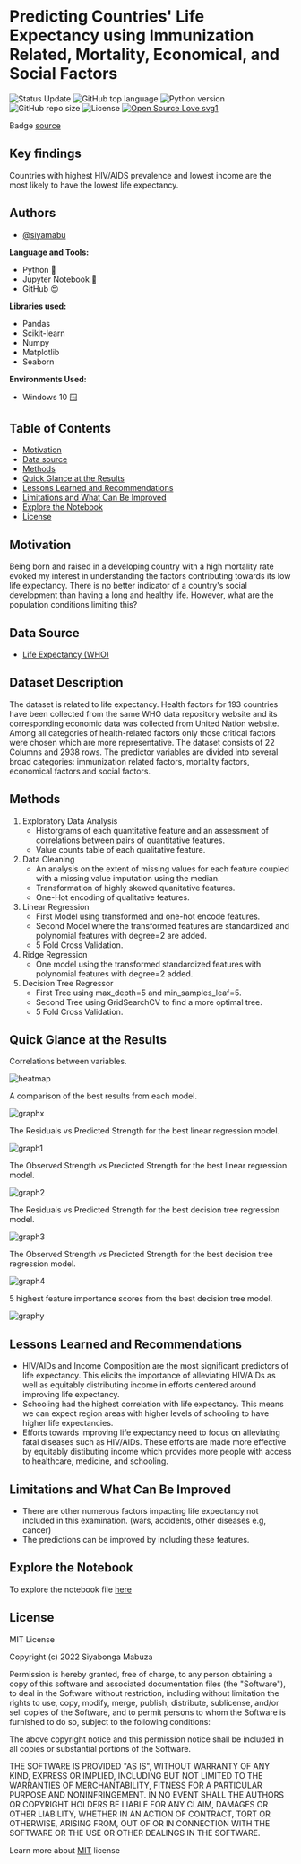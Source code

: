 # Predicting Countries' Life Expectancy using Immunization Related, Mortality, Economical, and Social Factors

![Status Update](https://img.shields.io/badge/Status-Complete-brightgreen) 
![GitHub top language](https://img.shields.io/github/languages/top/sverma1012/income-level?color=%23F37626&logo=Jupyter&logoColor=%23F37626&style=flat-square)
![Python version](https://img.shields.io/badge/Python%20version-3.10%2B-lightgrey)
![GitHub repo size](https://img.shields.io/github/repo-size/siyamabu/Life-Expectancy)
![License](https://img.shields.io/badge/License-MIT-green)
[![Open Source Love svg1](https://badges.frapsoft.com/os/v1/open-source.svg?v=103)](https://github.com/ellerbrock/open-source-badges/)

Badge [source](https://shields.io/)

## Key findings

Countries with highest HIV/AIDS prevalence and lowest income are the most likely to have the lowest life expectancy. 

## Authors

- [@siyamabu](https://www.github.com/siyamabu)

**Language and Tools:**<br />
* Python :snake:
* Jupyter Notebook :notebook:
* GitHub :heart_eyes:

**Libraries used:**<br />
* Pandas
* Scikit-learn
* Numpy
* Matplotlib
* Seaborn

**Environments Used:**<br />
* Windows 10 🪟

## Table of Contents

  - [Motivation](#motivation)
  - [Data source](#data-source)
  - [Methods](#methods)
  - [Quick Glance at the Results](#quick-glance-at-the-results)
  - [Lessons Learned and Recommendations](#lessons-learned-and-recommendations)
  - [Limitations and What Can Be Improved](#limitations-and-what-can-be-improved)
  - [Explore the Notebook](#explore-the-notebook)
  - [License](#license)

## Motivation 

Being born and raised in a developing country with a high mortality rate evoked my interest in understanding the factors contributing towards its low life expectancy. There is no better indicator of a country's social development than having a long and healthy life. However, what are the population conditions limiting this?

## Data Source

- [Life Expectancy (WHO)](https://www.kaggle.com/datasets/kumarajarshi/life-expectancy-who)

## Dataset Description

The dataset is related to life expectancy. Health factors for 193 countries have been collected from the same WHO data repository website and its corresponding economic data was collected from United Nation website. Among all categories of health-related factors only those critical factors were chosen which are more representative. The dataset consists of 22 Columns and 2938 rows. The predictor variables are divided into several broad categories: immunization related factors, mortality factors, economical factors and social factors.

## Methods

1. Exploratory Data Analysis
    * Historgrams of each quantitative feature and an assessment of correlations between pairs of quantitative features. 
    * Value counts table of each qualitative feature. 
2. Data Cleaning
    * An analysis on the extent of missing values for each feature coupled with a missing value imputation using the median. 
    * Transformation of highly skewed quanitative features. 
    * One-Hot encoding of qualitative features. 
3. Linear Regression
    * First Model using transformed and one-hot encode features.
    * Second Model where the transformed features are standardized and polynomial features with degree=2 are added. 
    * 5 Fold Cross Validation.
4. Ridge Regression
    * One model using the transformed standardized features with polynomial features with degree=2 added.
5. Decision Tree Regressor
   * First Tree using max_depth=5 and min_samples_leaf=5.
   * Second Tree using GridSearchCV to find a more optimal tree.
   * 5 Fold Cross Validation.

## Quick Glance at the Results

Correlations between variables.

![heatmap](pictures/life_correlation_heatmap.png)

A comparison of the best results from each model.

![graphx](pictures/model_results.png)

The Residuals vs Predicted Strength for the best linear regression model.

![graph1](pictures/residuals_vs_predicted_linear_regression.png) 

The Observed Strength vs Predicted Strength for the best linear regression model.

![graph2](pictures/observed_strength_vs_predicted_strength_linear%20regression.png)

The Residuals vs Predicted Strength for the best decision tree regression model. 

![graph3](pictures/residuals_vs_predicted_decision_tree_regression.png)

The Observed Strength vs Predicted Strength for the best decision tree regression model.

![graph4](pictures/observed_strength_vs_predicted_strength_decision_tree_%20regression.png)

5 highest feature importance scores from the best decision tree model.

![graphy](pictures/feature_importance.png) 

## Lessons Learned and Recommendations
- HIV/AIDs and Income Composition are the most significant predictors of life expectancy. This elicits the importance of alleviating HIV/AIDs as well as equitably distributing income in efforts centered around improving life expectancy. 
- Schooling had the highest correlation with life expectancy. This means we can expect region areas with higher levels of schooling to have higher life expectancies. 
- Efforts towards improving life expectancy need to focus on alleviating fatal diseases such as HIV/AIDs. These efforts are made more effective by equitably distibuting income which provides more people with access to healthcare, medicine, and schooling.

## Limitations and What Can Be Improved
- There are other numerous factors impacting life expectancy not included in this examination. (wars, accidents, other diseases e.g, cancer)
- The predictions can be improved by including these features. 

## Explore the Notebook

To explore the notebook file [here](https://github.com/siyamabu/Life-Expectancy/blob/main/life_expectancy_prediction.ipynb)

## License

MIT License

Copyright (c) 2022 Siyabonga Mabuza

Permission is hereby granted, free of charge, to any person obtaining a copy
of this software and associated documentation files (the "Software"), to deal
in the Software without restriction, including without limitation the rights
to use, copy, modify, merge, publish, distribute, sublicense, and/or sell
copies of the Software, and to permit persons to whom the Software is
furnished to do so, subject to the following conditions:

The above copyright notice and this permission notice shall be included in all
copies or substantial portions of the Software.

THE SOFTWARE IS PROVIDED "AS IS", WITHOUT WARRANTY OF ANY KIND, EXPRESS OR
IMPLIED, INCLUDING BUT NOT LIMITED TO THE WARRANTIES OF MERCHANTABILITY,
FITNESS FOR A PARTICULAR PURPOSE AND NONINFRINGEMENT. IN NO EVENT SHALL THE
AUTHORS OR COPYRIGHT HOLDERS BE LIABLE FOR ANY CLAIM, DAMAGES OR OTHER
LIABILITY, WHETHER IN AN ACTION OF CONTRACT, TORT OR OTHERWISE, ARISING FROM,
OUT OF OR IN CONNECTION WITH THE SOFTWARE OR THE USE OR OTHER DEALINGS IN THE
SOFTWARE.

Learn more about [MIT](https://choosealicense.com/licenses/mit/) license

